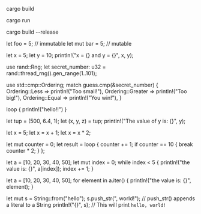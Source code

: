 <!-- To build rust project -->
cargo build

<!-- To run rust project -->
cargo run

<!-- To build for release -->
cargo build --release

<!-- Mutable / Immutable -->
let foo = 5; // immutable
let mut bar = 5; // mutable

<!-- println placeholder -->
let x = 5;
let y = 10;
println!("x = {} and y = {}", x, y);

<!-- generating random number -->
use rand::Rng;
let secret_number: u32 = rand::thread_rng().gen_range(1..101);

<!-- comparing numbers -->
use std::cmp::Ordering;
match guess.cmp(&secret_number) {
    Ordering::Less => println!("Too small!"),
    Ordering::Greater => println!("Too big!"),
    Ordering::Equal => println!("You win!"),
}

<!-- Loop -->
loop {
    println!("hello!!")
}

<!-- Tuple -->
let tup = (500, 6.4, 1);
let (x, y, z) = tup;
println!("The value of y is: {}", y);

<!-- Shadowing -->
let x = 5;
let x = x + 1;
let x = x * 2;
<!-- 12 -->

<!-- Return value from loop -->
let mut counter = 0;
let result = loop {
    counter += 1;
    if counter == 10 {
        break counter * 2;
    }
};

<!-- While -->
let a = [10, 20, 30, 40, 50];
let mut index = 0;
while index < 5 {
    println!("the value is: {}", a[index]);
    index += 1;
}

<!-- For iteration -->
let a = [10, 20, 30, 40, 50];
for element in a.iter() {
    println!("the value is: {}", element);
}

<!-- Appending string -->
let mut s = String::from("hello");
s.push_str(", world!"); // push_str() appends a literal to a String
println!("{}", s); // This will print `hello, world!`